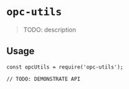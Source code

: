 # `opc-utils`

> TODO: description

## Usage

```
const opcUtils = require('opc-utils');

// TODO: DEMONSTRATE API
```
